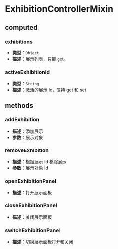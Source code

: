 # ExhibitionControllerMixin

## computed

### exhibitions

- **类型**：`Object`
- **描述**：展示列表，只能 get。

### activeExhibitionId

- **类型**：`String`
- **描述**：激活的展示 Id，支持 get 和 set

## methods

### addExhibition

- **描述**：添加展示
- **参数**：展示对象

### removeExhibition

- **描述**：根据展示 Id 移除展示
- **参数**：展示对象 Id

### openExhibitionPanel

- **描述**：打开展示面板

### closeExhibitionPanel

- **描述**：关闭展示面板

### switchExhibitionPanel

- **描述**：切换展示面板打开和关闭
